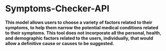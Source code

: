 # Symptoms-Checker-API

**This model allows users to choose a variety of factors related to their symptoms, to help them narrow the potential medical conditions related to their symptoms. This tool does not incorporate all the personal, health, and demographic factors related to the users, individually, that would allow a definitive cause or causes to be suggested.**  
